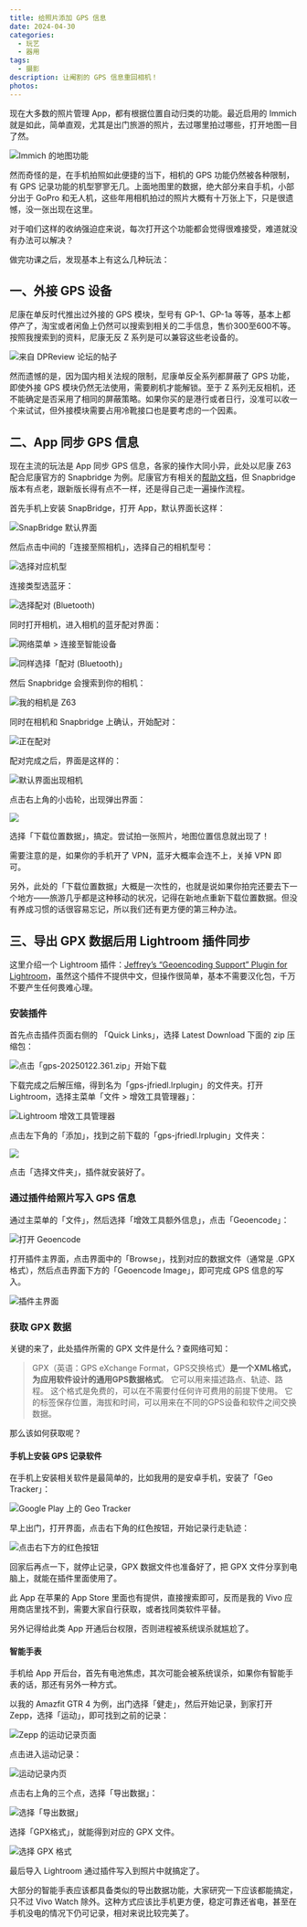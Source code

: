 ```yaml
---
title: 给照片添加 GPS 信息
date: 2024-04-30
categories:
  - 玩艺
  - 器用
tags: 
  - 摄影
description: 让阉割的 GPS 信息重回相机！
photos:
---
```

现在大多数的照片管理 App，都有根据位置自动归类的功能。最近启用的 Immich 就是如此，简单直观，尤其是出门旅游的照片，去过哪里拍过哪些，打开地图一目了然。

![Immich 的地图功能](https://media.kaerozhi.com/2025/06/540ee075ba3d118ab6280d863367ac41.png)

然而奇怪的是，在手机拍照如此便捷的当下，相机的 GPS 功能仍然被各种限制，有 GPS 记录功能的机型寥寥无几。上面地图里的数据，绝大部分来自手机，小部分出于 GoPro 和无人机，这些年用相机拍过的照片大概有十万张上下，只是很遗憾，没一张出现在这里。

对于咱们这样的收纳强迫症来说，每次打开这个功能都会觉得很难接受，难道就没有办法可以解决？

做完功课之后，发现基本上有这么几种玩法：

## 一、外接 GPS 设备

尼康在单反时代推出过外接的 GPS 模块，型号有 GP-1、GP-1a 等等，基本上都停产了，淘宝或者闲鱼上仍然可以搜索到相关的二手信息，售价300至600不等。按照我搜索到的资料，尼康无反 Z 系列是可以兼容这些老设备的。

![来自 DPReview 论坛的[帖子](https://www.dpreview.com/forums/thread/4552793)](https://media.kaerozhi.com/2025/06/7de48698771e197953aea4f2b43106ae.png)


然而遗憾的是，因为国内相关法规的限制，尼康单反全系列都屏蔽了 GPS 功能，即使外接 GPS 模块仍然无法使用，需要刷机才能解锁。至于 Z 系列无反相机，还不能确定是否采用了相同的屏蔽策略。如果你买的是港行或者日行，没准可以收一个来试试，但外接模块需要占用冷靴接口也是要考虑的一个因素。

## 二、App 同步 GPS 信息

现在主流的玩法是 App 同步 GPS 信息，各家的操作大同小异，此处以尼康 Z63 配合尼康官方的 Snapbridge 为例。尼康官方有相关的[帮助文档](https://nikonimglib.com/snbr/onlinehelp/cn/bluetooth_pairing_4.html)，但 Snapbridge 版本有点老，跟新版长得有点不一样，还是得自己走一遍操作流程。

首先手机上安装 SnapBridge，打开 App，默认界面长这样：

![SnapBridge 默认界面](https://media.kaerozhi.com/2025/06/947e59e572f6e2ab1916b3588d54d37a.png)

然后点击中间的「连接至照相机」，选择自己的相机型号：

![选择对应机型](https://media.kaerozhi.com/2025/06/daf53c76e92d1c67b271162475b3251d.png)

连接类型选蓝牙：

![选择配对 (Bluetooth)](https://media.kaerozhi.com/2025/06/682642a2a6d09fb6e2daad8d6571cde4.png)

同时打开相机，进入相机的蓝牙配对界面：

![网络菜单 > 连接至智能设备](https://media.kaerozhi.com/2025/06/592658003e7d765fe021914ba94bb898.png)

![同样选择「配对 (Bluetooth)」](https://media.kaerozhi.com/2025/06/5306733da275bc41a3a44dd5875c9978.jpeg)

然后 Snapbridge 会搜索到你的相机：

![我的相机是 Z63](https://media.kaerozhi.com/2025/06/bd2d246f2048b82cca736e5852c3cdff.png)

同时在相机和 Snapbridge 上确认，开始配对：

![正在配对](https://media.kaerozhi.com/2025/06/5755948eb29bed28aad014f78925a77e.png)

配对完成之后，界面是这样的：

![默认界面出现相机](https://media.kaerozhi.com/2025/06/5755948eb29bed28aad014f78925a77e.png)

点击右上角的小齿轮，出现弹出界面：

![](https://media.kaerozhi.com/2025/06/c40c916f52b2e838aaffd9815b87c323.png)

选择「下载位置数据」，搞定。尝试拍一张照片，地图位置信息就出现了！

需要注意的是，如果你的手机开了 VPN，蓝牙大概率会连不上，关掉 VPN 即可。

另外，此处的「下载位置数据」大概是一次性的，也就是说如果你拍完还要去下一个地方——旅游几乎都是这种移动的状况，记得在新地点重新下载位置数据。但没有养成习惯的话很容易忘记，所以我们还有更方便的第三种办法。

## 三、导出 GPX 数据后用 Lightroom 插件同步

这里介绍一个 Lightroom 插件：[Jeffrey’s “Geoencoding Support” Plugin for Lightroom](https://regex.info/blog/lightroom-goodies/gps)，虽然这个插件不提供中文，但操作很简单，基本不需要汉化包，千万不要产生任何畏难心理。

### 安装插件

首先点击插件页面右侧的 「Quick Links」，选择 Latest Download 下面的 zip 压缩包：

![点击「gps-20250122.361.zip」开始下载](https://media.kaerozhi.com/2025/06/c28b39cd324ec35c207d20b0048c08b4.png)

下载完成之后解压缩，得到名为「gps-jfriedl.lrplugin」的文件夹。打开 Lightroom，选择主菜单「文件 > 增效工具管理器」：

![Lightroom 增效工具管理器](https://media.kaerozhi.com/2025/06/15eea746d8b4b44817094ec485985456.png)

点击左下角的「添加」，找到之前下载的「gps-jfriedl.lrplugin」文件夹：

![](https://media.kaerozhi.com/2025/06/505ef095bca641f52fe2ce0bf25380b5.png)

点击「选择文件夹」，插件就安装好了。

### 通过插件给照片写入 GPS 信息

通过主菜单的「文件」，然后选择「增效工具额外信息」，点击「Geoencode」：

![打开 Geoencode](https://media.kaerozhi.com/2025/06/e178daef6696c85544da0f4a6cfbbaf9.png)

打开插件主界面，点击界面中的「Browse」，找到对应的数据文件（通常是 .GPX 格式），然后点击界面下方的「Geoencode Image」，即可完成 GPS 信息的写入。

![插件主界面](https://media.kaerozhi.com/2025/06/caaa6243ba3446842cee0d756876f1d3.png)

### 获取 GPX 数据

关键的来了，此处插件所需的 GPX 文件是什么？查网络可知：

> GPX（英语：GPS eXchange Format，GPS交换格式）**是一个XML格式，为应用软件设计的通用GPS数据格式**。 它可以用来描述路点、轨迹、路程。 这个格式是免费的，可以在不需要付任何许可费用的前提下使用。 它的标签保存位置，海拔和时间，可以用来在不同的GPS设备和软件之间交换数据。

那么该如何获取呢？

#### 手机上安装 GPS 记录软件

在手机上安装相关软件是最简单的，比如我用的是安卓手机，安装了「Geo Tracker」：

![Google Play 上的 Geo Tracker](https://media.kaerozhi.com/2025/06/d9d181dff16705f027a1b253091c1bc9.png)

早上出门，打开界面，点击右下角的红色按钮，开始记录行走轨迹：

![点击右下方的红色按钮](https://media.kaerozhi.com/2025/06/20416553b2025bf5a4485e93a02c360f.png)

回家后再点一下，就停止记录，GPX 数据文件也准备好了，把 GPX 文件分享到电脑上，就能在插件里面使用了。

此 App 在苹果的 App Store 里面也有提供，直接搜索即可，反而是我的 Vivo 应用商店里找不到，需要大家自行获取，或者找同类软件平替。

另外记得给此类 App 开通后台权限，否则进程被系统误杀就尴尬了。

#### 智能手表

手机给 App 开后台，首先有电池焦虑，其次可能会被系统误杀，如果你有智能手表的话，那还有另外一种方式。

以我的 Amazfit GTR 4 为例，出门选择「健走」，然后开始记录，到家打开 Zepp，选择「运动」，即可找到之前的记录：

![Zepp 的运动记录页面](https://media.kaerozhi.com/2025/06/c4542c6991cd6dbddf619282588e2494.png)

点击进入运动记录：

![运动记录内页](https://media.kaerozhi.com/2025/06/e47e5c22966712205cf68ab9eb55defb.png)

点击右上角的三个点，选择「导出数据」：

![选择「导出数据」](https://media.kaerozhi.com/2025/06/dcc72d3740c180e9bfcc06fc0da0fde7.png)

选择「GPX格式」，就能得到对应的 GPX 文件。

![选择 GPX 格式](https://media.kaerozhi.com/2025/06/b1ea2e5c914ede17ba85397d92bbdf37.png)

最后导入 Lightroom 通过插件写入到照片中就搞定了。

大部分的智能手表应该都具备类似的导出数据功能，大家研究一下应该都能搞定，只不过 Vivo Watch 除外。这种方式应该比手机更方便，稳定可靠还省电，甚至在手机没电的情况下仍可记录，相对来说比较完美了。